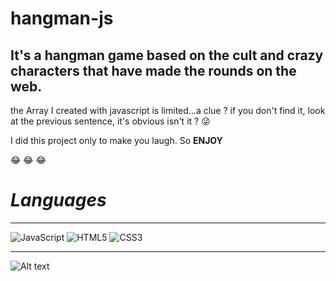 # hangman-js
## It's a hangman game based on the cult and crazy characters that have made the rounds on the web.
the Array I created with javascript is limited...a clue ? if you don't find it, look at the previous sentence, it's obvious isn't it ? :stuck_out_tongue_winking_eye:


I did this project only to make you laugh. So **ENJOY** 

:joy: :joy: :joy:

# *Languages*
---

![JavaScript](https://img.shields.io/badge/javascript-%23323330.svg?style=for-the-badge&logo=javascript&logoColor=%23F7DF1E)
![HTML5](https://img.shields.io/badge/html5-%23E34F26.svg?style=for-the-badge&logo=html5&logoColor=white)
![CSS3](https://img.shields.io/badge/css3-%231572B6.svg?style=for-the-badge&logo=css3&logoColor=white)

---

![Alt text](https://media.giphy.com/media/4pMX5rJ4PYAEM/giphy.gif)
